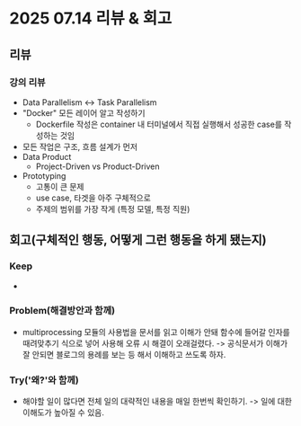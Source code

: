 # 2025 07.14 리뷰 & 회고

## 리뷰

### 강의 리뷰
- Data Parallelism <-> Task Parallelism
- "Docker" 모든 레이어 알고 작성하기
  - Dockerfile 작성은 container 내 터미널에서 직접 실행해서 성공한 case를 작성하는 것임
- 모든 작업은 구조, 흐름 설계가 먼저
- Data Product
  - Project-Driven vs Product-Driven
- Prototyping
  - 고통이 큰 문제
  - use case, 타겟을 아주 구체적으로
  - 주제의 범위를 가장 작게 (특정 모델, 특정 직원)

## 회고(구체적인 행동, 어떻게 그런 행동을 하게 됐는지)

### Keep 

- 

### Problem(해결방안과 함께)

- multiprocessing 모듈의 사용법을 문서를 읽고 이해가 안돼 함수에 들어갈 인자를 때려맞추기 식으로 넣어 사용해 오류 시 해결이 오래걸렸다.
-> 공식문서가 이해가 잘 안되면 블로그의 용례를 보는 등 해서 이해하고 쓰도록 하자.

### Try('왜?'와 함께)

- 해야할 일이 많다면 전체 일의 대략적인 내용을 매일 한번씩 확인하기.
-> 일에 대한 이해도가 높아질 수 있음.